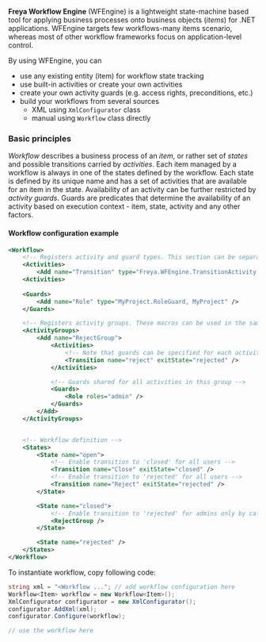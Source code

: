 **Freya Workflow Engine** (WFEngine) is a lightweight state-machine based tool for applying business processes onto business objects (_items_) for .NET applications. WFEngine targets few workflows-many items scenario, whereas most of other workflow frameworks focus on application-level control.

By using WFEngine, you can
* use any existing entity (item) for workflow state tracking
* use built-in activities or create your own activities 
* create your own activity guards (e.g. access rights, preconditions, etc.)
* build your workflows from several sources
  * XML using `XmlConfigurator` class
  * manual using `Workflow` class directly

### Basic principles
_Workflow_ describes a business process of an _item_, or rather set of _states_ and possible transitions carried by _activities_. Each item managed by a workflow is always in one of the states defined by the workflow. Each state is defined by its unique name and has a set of activities that are available for an item in the state. Availability of an activity can be further restricted by _activity guards_. Guards are predicates that determine the availability of an activity based on execution context - item, state, activity and any other factors.

#### Workflow configuration example
``` xml
<Workflow>
    <!-- Registers activity and guard types. This section can be separated to another file. -->
    <Activities>
        <Add name="Transition" type="Freya.WFEngine.TransitionActivity, Freya.WFEngine" />
    <Activities>
      
    <Guards>
        <Add name="Role" type="MyProject.RoleGuard, MyProject" />
    </Guards>

    <!-- Registers activity groups. These macros can be used in the same way as regular activites. -->
    <ActivityGroups>
        <Add name="RejectGroup">
            <Activities>
                <!-- Note that guards can be specified for each activity as well -->
                <Transition name="reject" exitState="rejected" />
            </Activities>

            <!-- Guards shared for all activities in this group -->
            <Guards>
                <Role roles="admin" />
            </Guards>
        </Add>
    </ActivityGroups>


    <!-- Workflow definition -->
    <States>
        <State name="open">
            <!-- Enable transition to 'closed' for all users -->
            <Transition name="Close" exitState="closed" />
            <!-- Enable transition to 'rejected' for all users -->
            <Transition name="Reject" exitState="rejected" />
        </State>

        <State name="closed">
            <!-- Enable transition to 'rejected' for admins only by calling the activity group -->
            <RejectGroup />
        </State>

        <State name="rejected" />
    </States>
</Workflow>
```
To instantiate workflow, copy following code:
``` csharp
string xml = "<Workflow ..."; // add workflow configuration here
Workflow<Item> workflow = new Workflow<Item>();
XmlConfigurator configurator = new XmlConfigurator();
configurator.AddXml(xml);
configurator.Configure(workflow);

// use the workflow here
```